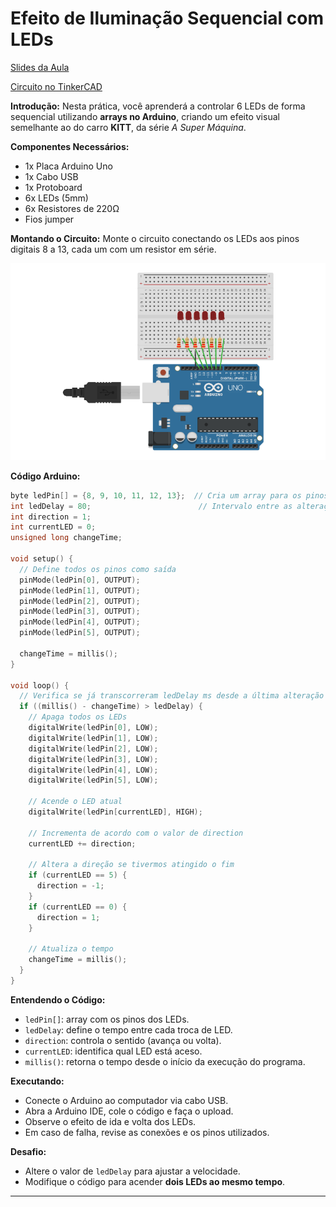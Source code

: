 # Efeito de Iluminação Sequencial com LEDs

[Slides da Aula](https://www.figma.com/slides/42w1OHoANzkWx29bCfO3OC/Pratica-04---ProjExt?node-id=27-188&t=KEfjr5iwj11NrVDW-1)

[Circuito no TinkerCAD](https://www.tinkercad.com/things/6VgCNypta7t-efeitokitt?sharecode=keIYcSwfYSmDRY8gN2b7zJj-tqoRvmV-lzBExSTytWM)

**Introdução:**
Nesta prática, você aprenderá a controlar 6 LEDs de forma sequencial utilizando **arrays no Arduino**, criando um efeito visual semelhante ao do carro **KITT**, da série *A Super Máquina*.

**Componentes Necessários:**

* 1x Placa Arduino Uno
* 1x Cabo USB
* 1x Protoboard
* 6x LEDs (5mm)
* 6x Resistores de 220Ω
* Fios jumper

**Montando o Circuito:**
Monte o circuito conectando os LEDs aos pinos digitais 8 a 13, cada um com um resistor em série.

![Circuito Efeito KITT](https://github.com/Progrobext/PROGROB-UESC/blob/main/Imagens/circuito03.png)

**Código Arduino:**

```cpp
byte ledPin[] = {8, 9, 10, 11, 12, 13};  // Cria um array para os pinos dos LEDs
int ledDelay = 80;                        // Intervalo entre as alterações
int direction = 1;
int currentLED = 0;
unsigned long changeTime;

void setup() {
  // Define todos os pinos como saída
  pinMode(ledPin[0], OUTPUT);
  pinMode(ledPin[1], OUTPUT);
  pinMode(ledPin[2], OUTPUT);
  pinMode(ledPin[3], OUTPUT);
  pinMode(ledPin[4], OUTPUT);
  pinMode(ledPin[5], OUTPUT);
  
  changeTime = millis();
}

void loop() {
  // Verifica se já transcorreram ledDelay ms desde a última alteração
  if ((millis() - changeTime) > ledDelay) {
    // Apaga todos os LEDs
    digitalWrite(ledPin[0], LOW);
    digitalWrite(ledPin[1], LOW);
    digitalWrite(ledPin[2], LOW);
    digitalWrite(ledPin[3], LOW);
    digitalWrite(ledPin[4], LOW);
    digitalWrite(ledPin[5], LOW);

    // Acende o LED atual
    digitalWrite(ledPin[currentLED], HIGH);

    // Incrementa de acordo com o valor de direction
    currentLED += direction;

    // Altera a direção se tivermos atingido o fim
    if (currentLED == 5) {
      direction = -1;
    }
    if (currentLED == 0) {
      direction = 1;
    }

    // Atualiza o tempo
    changeTime = millis();
  }
}
```

**Entendendo o Código:**

* `ledPin[]`: array com os pinos dos LEDs.
* `ledDelay`: define o tempo entre cada troca de LED.
* `direction`: controla o sentido (avança ou volta).
* `currentLED`: identifica qual LED está aceso.
* `millis()`: retorna o tempo desde o início da execução do programa.

**Executando:**

* Conecte o Arduino ao computador via cabo USB.
* Abra a Arduino IDE, cole o código e faça o upload.
* Observe o efeito de ida e volta dos LEDs.
* Em caso de falha, revise as conexões e os pinos utilizados.

**Desafio:**

* Altere o valor de `ledDelay` para ajustar a velocidade.
* Modifique o código para acender **dois LEDs ao mesmo tempo**.

---
